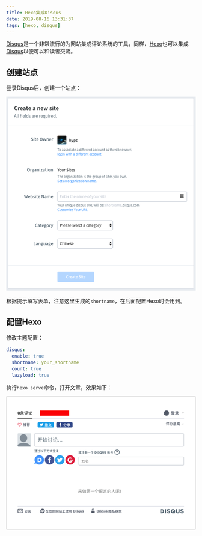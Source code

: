 ```yaml
---
title: Hexo集成Disqus
date: 2019-08-16 13:31:37
tags: [hexo, disqus]
---
```


[Disqus][]是一个非常流行的为网站集成评论系统的工具，同样，[Hexo][]也可以集成[Disqus][]以便可以和读者交流。

[Disqus]: https://disqus.com/
[Hexo]: https://hexo.io/

## 创建站点

登录Disqus后，创建一个站点：

![](/images/disqus-1.png)

根据提示填写表单，注意这里生成的`shortname`，在后面配置Hexo时会用到。

<!--more-->

## 配置Hexo

修改主题配置：

```yaml
disqus:
  enable: true
  shortname: your_shortname
  count: true
  lazyload: true
```

执行`hexo serve`命令，打开文章，效果如下：

![](/images/disqus-2.png)
